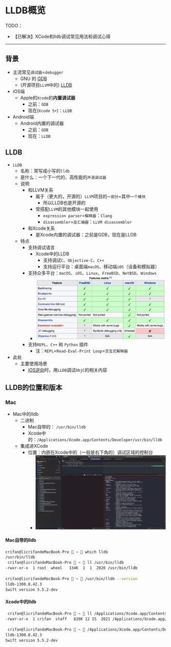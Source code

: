 # LLDB概览

TODO：

* 【已解决】XCode和lldb调试常见用法和调试心得

---

## 背景

* 主流常见`调试器`=`debugger`
  * GNU 的 [GDB](https://www.gnu.org/software/gdb/)
  * (开源项目`LLVM`中的) [LLDB](https://lldb.llvm.org/)
* iOS端
  * Apple的`Xcode`的**内置调试器**
    * 之前：`GDB`
    * 现在(`Xcode 5+`)：`LLDB`
* Android端
  * Android内置的调试器
    * 之前：`GDB`
    * 现在：`LLDB`

## LLDB

* `LLDB`
  * 名称：常写成小写的`lldb`
  * 是什么：一个下一代的、高性能的`开源调试器`
  * 说明
    * 和LLVM关系
      * 属于（更大的，开源的）`LLVM`项目的`一部分`=其中`一个模块`
        * 所以LLDB也是开源的
      * 常搭配`LLVM`的其他模块一起使用
        * `expression parser`=`解释器`：`Clang`
        * `disassembler`=`反汇编器`：`LLVM disassembler`
    * 和Xcode关系
      * 是Xcode内置的调试器：之前是GDB，现在是LLDB
  * 特点
    * 支持调试语言
      * Xcode中的LLDB
        * 支持调试`C`、`Objective-C`、`C++`
        * 支持运行平台：桌面端`macOS`、移动端`iOS`（设备和模拟器）
    * 支持众多平台：`macOS`、`iOS`、`Linux`、`FreeBSD`、`NetBSD`、`Windows`
      * ![lldb_support_arch_platforms](../assets/img/lldb_support_arch_platforms.png)
    * 支持`REPL`、`C++` 和 `Python` 插件
      * 注：`REPL`=`Read-Eval-Print Loop`=`交互式解释器`
* 此处
  * 主要使用场景
    * [iOS逆向](http://book.crifan.org/books/ios_reverse_dev/website)时，用`LLDB`调试`ObjC`的相关内容

## LLDB的位置和版本

### Mac

* Mac中的lldb
  * 二进制
    * Mac自带的： `/usr/bin/lldb`
    * Xcode中的：`/Applications/Xcode.app/Contents/Developer/usr/bin/lldb`
  * 集成进XCode
    * 位置：内嵌在Xcode中的（一般是右下角的）调试区域的控制台
      * ![xcode_debug_area_lldb](../assets/img/xcode_debug_area_lldb.jpg)

#### Mac自带的lldb

```bash
crifan@licrifandeMacBook-Pro  ~  which lldb
/usr/bin/lldb
 crifan@licrifandeMacBook-Pro  ~  ll /usr/bin/lldb
-rwxr-xr-x  1 root  wheel   134K  1  1  2020 /usr/bin/lldb

crifan@licrifandeMacBook-Pro  ~  /usr/bin/lldb --version
lldb-1300.0.42.3
Swift version 5.5.2-dev
```

#### Xcode中的lldb

```bash
 crifan@licrifandeMacBook-Pro  ~  ll /Applications/Xcode.app/Contents/Developer/usr/bin/lldb
-rwxr-xr-x  1 crifan  staff   828K 12 15  2021 /Applications/Xcode.app/Contents/Developer/usr/bin/lldb

 crifan@licrifandeMacBook-Pro  ~  /Applications/Xcode.app/Contents/Developer/usr/bin/lldb --version
lldb-1300.0.42.3
Swift version 5.5.2-dev
```
